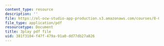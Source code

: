 ```yaml
---
content_type: resource
description: ''
file: https://ol-ocw-studio-app-production.s3.amazonaws.com/courses/8-04-quantum-physics-i-spring-2013/381f3104f47f479a91a0dd77db27a826_R4LyPVfGWtI.pdf
file_type: application/pdf
resourcetype: Document
title: 3play pdf file
uid: 381f3104-f47f-479a-91a0-dd77db27a826
---
```

